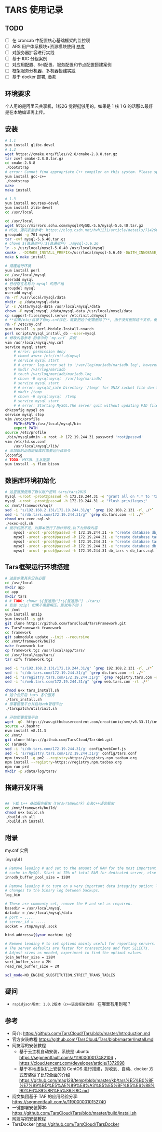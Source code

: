 
# TARS 使用记录

## TODO

- [ ] 在 croncab 中配置核心基础框架的监控项
- [ ] ARS 用户体系模块+资源模块使用 [参考](https://github.com/TarsCloud/TarsWeb/blob/master/docs/TARS%20%E7%94%A8%E6%88%B7%E4%BD%93%E7%B3%BB%E6%A8%A1%E5%9D%97%2B%E8%B5%84%E6%BA%90%E6%A8%A1%E5%9D%97%E4%BD%BF%E7%94%A8%E6%8C%87%E5%BC%95.md)
- [ ] 对服务器扩容进行实践
- [ ] 基于 IDC 分组案例
- [ ] 对应用配置、Set配置、服务配置和节点配置搭建案例
- [ ] 框架服务分机器、多机器搭建实践
- [ ] 基于 docker 部署, [参考](https://hub.docker.com/r/tarscloud/tars)

## 环境要求

个人用的是阿里云共享机，1核2G 觉得挺够用的，如果是 1 核 1 G 的话那么最好是在本地编译再上传。

## 安装

```bash
# 1.1
yum install glibc-devel
# 1.2
wget https://cmake.org/files/v2.8/cmake-2.8.8.tar.gz
tar zxvf cmake-2.8.8.tar.gz
cd cmake-2.8.8
./bootstrap
# error: Cannot find appropriate C++ compiler on this system. Please specify one using environment variable CXX.
yum install gcc-c++
./bootstrap
make
make install

# 1.3
yum install ncurses-devel
yum install zlib-devel
cd /usr/local

cd /usr/local
wget http://mirrors.sohu.com/mysql/MySQL-5.6/mysql-5.6.40.tar.gz
# MSQL 源码安装参考: https://blog.csdn.net/hwh1231/article/details/71426844
groupadd -g 701 mysql
tar -xvf mysql-5.6.40.tar.gz
# chown ${普通用户}:${普通用户} ./mysql-5.6.26
ln -s /usr/local/mysql-5.6.40 /usr/local/mysql
cmake . -DCMAKE_INSTALL_PREFIX=/usr/local/mysql-5.6.40 -DWITH_INNOBASE_STORAGE_ENGINE=1 -DMYSQL_USER=mysql -DDEFAULT_CHARSET=utf8 -DDEFAULT_COLLATION=utf8_general_ci
make & make install

# 搭建运行环境
yum install perl
cd /usr/local/mysql
useradd mysql
# 已经存在名称为 mysql 的用户组
groupdel mysql
useradd mysql
rm -rf /usr/local/mysql/data
mkdir -p /data/mysql-data
ln -s /data/mysql-data /usr/local/mysql/data
chown -R mysql:mysql /data/mysql-data /usr/local/mysql/data
cp support-files/mysql.server /etc/init.d/mysql
# **如果/etc/目录下有my.cnf存在，需要把这个配置删除了**, 由于没有删除这个文件，倒是后来发生了一系列问题
rm -f /etc/my.cnf 
yum install -y perl-Module-Install.noarch
perl scripts/mysql_install_db --user=mysql
# 修改内容参考 附录中的 `my.cnf` 实例
vim /usr/local/mysql/my.cnf
service mysql start
    # error: permission deny
    # chmod a+wrx /etc/init.d/mysql
    # service mysql start
    # # error: log-error set to '/var/log/mariadb/mariadb.log', however file don't exists. Create writable for user 'mysql
    # mkdir /var/log/mariadb 
    # touch /var/log/mariadb/mariadb.log 
    # chown -R mysql:mysql  /var/log/mariadb/
    # service mysql start
    # # error: mysqld_safe Directory '/temp' for UNIX socket file don't exists
    # mkdir /temp
    # chown -R mysql:mysql  /temp
    # service mysql start
    # # error: Starting MySQL.The server quit without updating PID file 
chkconfig mysql on
service mysql stop
vim /etc/profile
    PATH=$PATH:/usr/local/mysql/bin
    export PATH
source /etc/profile
./bin/mysqladmin -u root -h 172.19.244.31 password 'root@passwd'
vim /etc/ld.so.conf
    /usr/local/mysql/lib/
# 添加新的动态链接库时需要运行该命令
ldconfig 
# TODO: MYSQL 主从配置
yum install -y flex bison
```

## 数据库环境初始化
```bash
# 这里直接使用了默认账户密码 tars/tars2015
mysql -uroot -proot@passwd -h 172.19.244.31 -e "grant all on *.* to 'tars'@'172.19.244.31' identified by 'tars2015' with grant option;"
mysql -uroot -proot@passwd -h 172.19.244.31 -e "flush privileges;"
cd /mnt/framework/sql/
sed -i "s/192.168.2.131/172.19.244.31/g" `grep 192.168.2.131 -rl ./*`
sed -i "s/db.tars.com/172.19.244.31/g" `grep db.tars.com -rl ./*`
chmod u+x exec-sql.sh
./exec-sql.sh
# 提示权限不足，对脚本进行了稍许修改,以下为修改内容
    mysql -uroot -proot@passwd -h 172.19.244.31 -e "create database db_tars"
    mysql -uroot -proot@passwd -h 172.19.244.31 -e "create database tars_stat"
    mysql -uroot -proot@passwd -h 172.19.244.31 -e "create database tars_property"
    mysql -uroot -proot@passwd -h 172.19.244.31 -e "create database db_tars_web"
    mysql -uroot -proot@passwd -h 172.19.244.31 db_tars < db_tars.sql
```


## Tars框架运行环境搭建
```bash
# 这些步骤其实没有必要
cd /usr/local
mkdir app
cd app
mkdir tars
# # TODO: chown ${普通用户}:${普通用户} ./tars/
# 安装 uzip( 如果不需要解压，那就用不到 )
cd /mnt
yum install unzip
yum install -y git
git clone https://github.com/TarsCloud/TarsFramework.git
mv TarsFramework framework
cd framework
git submodule update --init --recursive
cd /mnt/framework/build
make framework-tar
cp framework.tgz /usr/local/app/tars/
cd /usr/local/app/tars/
tar xzfv framework.tgz

sed -i "s/192.168.2.131/172.19.244.31/g" `grep 192.168.2.131 -rl ./*`
sed -i "s/db.tars.com/172.19.244.31/g" `grep db.tars.com -rl ./*`
sed -i "s/registry.tars.com/172.19.244.31/g" `grep registry.tars.com -rl ./*`
sed -i "s/web.tars.com/172.19.244.31/g" `grep web.tars.com -rl ./*`

chmod u+x tars_install.sh
# 这个会开启 tars 各个服务
./tars_install.sh 
# 部署管理平台并启动web管理平台
./tarspatch/util/init.sh 

# 开始部署管理平台
wget -qO- https://raw.githubusercontent.com/creationix/nvm/v0.33.11/install.sh | bash
source ~/.bashrc
nvm install v8.11.3
cd /mnt/
git clone https://github.com/TarsCloud/TarsWeb.git
cd TarsWeb
sed -i 's/db.tars.com/172.19.244.31/g' config/webConf.js
sed -i 's/registry.tars.com/172.19.244.31/g' config/tars.conf
npm install -g pm2 --registry=https://registry.npm.taobao.org
npm install --registry=https://registry.npm.taobao.org
npm run prd
mkdir -p /data/log/tars/
```

## 搭建开发环境

```bash

## 下载 C++ 基础服务框架（TarsFramework）安装c++语言框架
cd /mnt/framework/build/
chmod u+x build.sh
./build.sh all
./build.sh install

```

## 附录

my.cnf 实例

```bash
[mysqld]

# Remove leading # and set to the amount of RAM for the most important data
# cache in MySQL. Start at 70% of total RAM for dedicated server, else 10%.
innodb_buffer_pool_size = 128M

# Remove leading # to turn on a very important data integrity option: logging
# changes to the binary log between backups.
log_bin

# These are commonly set, remove the # and set as required.
basedir = /usr/local/mysql
datadir = /usr/local/mysql/data
# port = .....
# server_id = .....
socket = /tmp/mysql.sock

bind-address={$your machine ip}

# Remove leading # to set options mainly useful for reporting servers.
# The server defaults are faster for transactions and fast SELECTs.
# Adjust sizes as needed, experiment to find the optimal values.
join_buffer_size = 128M
sort_buffer_size = 2M
read_rnd_buffer_size = 2M

sql_mode=NO_ENGINE_SUBSTITUTION,STRICT_TRANS_TABLES

```

## 疑问

- `rapidjson版本: 1.0.2版本（c++语言框架依赖）` 在哪里有用到呢？

## 参考

- 简介: https://github.com/TarsCloud/Tars/blob/master/Introduction.md 
- 官方安装教程 https://github.com/TarsCloud/Tars/blob/master/Install.md 
- 网友写的安装教程
  - 基于云主机自动安装，系统是 ubuntu https://segmentfault.com/a/1190000017482106  ， https://cloud.tencent.com/developer/article/1372998  
  - 基于本地虚拟机上安装的 CentOS 进行搭建，对收到、自动、docker 方式安装做了比较全面的介绍 https://github.com/maq128/temp/blob/master/kb/tars%E5%B0%8F%E7%99%BD%E5%AE%89%E8%A3%85%E5%BF%85%E6%88%90%E6%89%8B%E5%86%8C.md
- 阅文集团基于 TAF 的应用经验分享: https://segmentfault.com/a/1190000010152740
- 一键部署安装脚本: https://github.com/TarsCloud/Tars/blob/master/build/install.sh
- 网友写的安装教程
- TarsDocker https://github.com/TarsCloud/TarsDocker